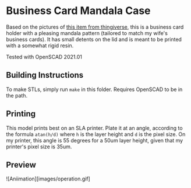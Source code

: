 # Business Card Mandala Case

Based on the pictures of [this item from thingiverse](https://www.thingiverse.com/thing:340478),
this is a business card holder with a pleasing mandala pattern (tailored to match my wife's
business cards). It has small detents on the lid and is meant to be printed with a somewhat rigid
resin.

Tested with OpenSCAD 2021.01

## Building Instructions

To make STLs, simply run `make` in this folder. Requires OpenSCAD to be in the path.

## Printing

This model prints best on an SLA printer. Plate it at an angle, according to the formula
`atan(h/d)` where `h` is the layer height and `d` is the pixel size. On my printer, this angle is
55 degrees for a 50um layer height, given that my printer's pixel size is 35um.

## Preview

![Aniimation][images/operation.gif]

